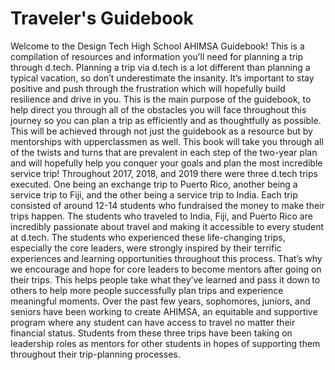 # Traveler's Guidebook

Welcome to the Design Tech High School AHIMSA Guidebook! This is a compilation of resources and information you’ll need for planning a trip through d.tech. Planning a trip via d.tech is a lot different than planning a typical vacation, so don’t underestimate the insanity. It’s important to stay positive and push through the frustration which will hopefully build resilience and drive in you. This is the main purpose of the guidebook, to help direct you through all of the obstacles you will face throughout this journey so you can plan a trip as efficiently and as thoughtfully as possible. This will be achieved through not just the guidebook as a resource but by mentorships with upperclassmen as well. This book will take you through all of the twists and turns that are prevalent in each step of the two-year plan and will hopefully help you conquer your goals and plan the most incredible service trip! Throughout 2017, 2018, and 2019 there were three d.tech trips executed. One being an exchange trip to Puerto Rico, another being a service trip to Fiji, and the other being a service trip to India. Each trip consisted of around 12-14 students who fundraised the money to make their trips happen. The students who traveled to India, Fiji, and Puerto Rico are incredibly passionate about travel and making it accessible to every student at d.tech. The students who experienced these life-changing trips, especially the core leaders, were strongly inspired by their terrific experiences and learning opportunities throughout this process. That’s why we encourage and hope for core leaders to become mentors after going on their trips. This helps people take what they’ve learned and pass it down to others to help more people successfully plan trips and experience meaningful moments. Over the past few years, sophomores, juniors, and seniors have been working to create AHIMSA, an equitable and supportive program where any student can have access to travel no matter their financial status. Students from these three trips have been taking on leadership roles as mentors for other students in hopes of supporting them throughout their trip-planning processes.
